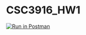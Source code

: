 # CSC3916_HW1

[![Run in Postman](https://run.pstmn.io/button.svg)](https://app.getpostman.com/run-collection/5dd48b02e331d5474229#?env%5BHW1%5D=W3sia2V5IjoiJGVjaG9fYm9keSIsInZhbHVlIjoiSGVsbG8gV29ybGQiLCJlbmFibGVkIjp0cnVlfV0=)
